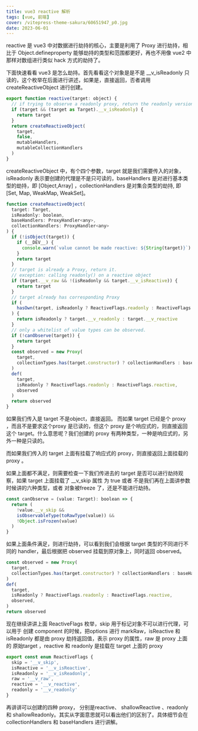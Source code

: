 ```yaml
---
title: vue3 reactive 解析
tags: [vue, 前端]
cover: /vitepress-theme-sakura/60651947_p0.jpg
date: 2023-06-01
---
```


reactive 是 vue3 中对数据进行劫持的核心，主要是利用了 Proxy 进行劫持，相比于 Object.defineproperty 能够劫持的类型和范围都更好，再也不用像 vue2 中那样对数组进行类似 hack 方式的劫持了。

下面快速看看 vue3 是怎么劫持。首先看看这个对象是是不是 \_\_v_isReadonly 只读的，这个枚举在后面进行讲述，如果是，直接返回，否者调用 createReactiveObject 进行创建。

```js
export function reactive(target: object) {
  // if trying to observe a readonly proxy, return the readonly version.
  if (target && (target as Target).__v_isReadonly) {
    return target
  }
  return createReactiveObject(
    target,
    false,
    mutableHandlers,
    mutableCollectionHandlers
  )
}
```

createReactiveObject 中，有个四个参数，target 就是我们需要传入的对象，isReadonly 表示要创建的代理是不是只可读的，baseHandlers 是对进行基本类型的劫持，即 [Object,Array] ，collectionHandlers 是对集合类型的劫持, 即 [Set, Map, WeakMap, WeakSet]。

```js
function createReactiveObject(
  target: Target,
  isReadonly: boolean,
  baseHandlers: ProxyHandler<any>,
  collectionHandlers: ProxyHandler<any>
) {
  if (!isObject(target)) {
    if (__DEV__) {
      console.warn(`value cannot be made reactive: ${String(target)}`)
    }
    return target
  }
  // target is already a Proxy, return it.
  // exception: calling readonly() on a reactive object
  if (target.__v_raw && !(isReadonly && target.__v_isReactive)) {
    return target
  }
  // target already has corresponding Proxy
  if (
    hasOwn(target, isReadonly ? ReactiveFlags.readonly : ReactiveFlags.reactive)
  ) {
    return isReadonly ? target.__v_readonly : target.__v_reactive
  }
  // only a whitelist of value types can be observed.
  if (!canObserve(target)) {
    return target
  }
  const observed = new Proxy(
    target,
    collectionTypes.has(target.constructor) ? collectionHandlers : baseHandlers
  )
  def(
    target,
    isReadonly ? ReactiveFlags.readonly : ReactiveFlags.reactive,
    observed
  )
  return observed
}
```

如果我们传入是 target 不是object，直接返回。 而如果 target 已经是个 proxy ，而且不是要求这个proxy 是已读的，但这个 proxy 是个响应式的，则直接返回这个 target。什么意思呢？我们创建的 proxy 有两种类型，一种是响应式的，另外一种是只读的。

而如果我们传入的 target 上面有挂载了响应式的 proxy，则直接返回上面挂载的 proxy 。

如果上面都不满足，则需要检查一下我们传进去的 target 是否可以进行劫持观察，如果 target 上面挂载了 \_\_v_skip 属性 为 true 或者 不是我们再在上面讲参数时候讲的六种类型，或者 对象被freeze 了，还是不能进行劫持。

```js
const canObserve = (value: Target): boolean => {
  return (
    !value.__v_skip &&
    isObservableType(toRawType(value)) &&
    !Object.isFrozen(value)
  )
}
```

如果上面条件满足，则进行劫持，可以看到我们会根据 target 类型的不同进行不同的 handler，最后根据把 observed 挂载到原对象上，同时返回 observed。

```js
const observed = new Proxy(
  target,
  collectionTypes.has(target.constructor) ? collectionHandlers : baseHandlers,
)
def(
  target,
  isReadonly ? ReactiveFlags.readonly : ReactiveFlags.reactive,
  observed,
)
return observed
```

现在继续讲讲上面 ReactiveFlags 枚举，skip 用于标记对象不可以进行代理，可以用于 创建 component 的时候，把options 进行 markRaw，isReactive 和 isReadonly 都是由 proxy 劫持返回值，表示 proxy 的属性，raw 是 proxy 上面的 原始target ，reactive 和 readonly 是挂载在 target 上面的 proxy

```js
export const enum ReactiveFlags {
  skip = '__v_skip',
  isReactive = '__v_isReactive',
  isReadonly = '__v_isReadonly',
  raw = '__v_raw',
  reactive = '__v_reactive',
  readonly = '__v_readonly'
}
```

再讲讲可以创建的四种 proxy， 分别是reactive、 shallowReactive 、readonly 和 shallowReadonly。其实从字面意思就可以看出他们的区别了。具体细节会在 collectionHandlers 和 baseHandlers 进行讲解。
